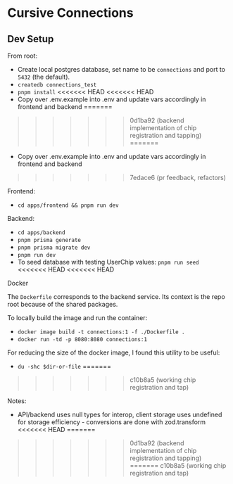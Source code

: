 # Cursive Connections

## Dev Setup

From root:

- Create local postgres database, set name to be `connections` and port to `5432` (the default).
- `createdb connections_test`
- `pnpm install`
<<<<<<< HEAD
<<<<<<< HEAD
- Copy over .env.example into .env and update vars accordingly in frontend and backend
=======
>>>>>>> 0d1ba92 (backend implementation of chip registration and tapping)
=======
- Copy over .env.example into .env and update vars accordingly in frontend and backend
>>>>>>> 7edace6 (pr feedback, refactors)

Frontend:

- `cd apps/frontend && pnpm run dev`

Backend:

- `cd apps/backend`
- `pnpm prisma generate`
- `pnpm prisma migrate dev`
- `pnpm run dev`
- To seed database with testing UserChip values: `pnpm run seed`
<<<<<<< HEAD
<<<<<<< HEAD

Docker

The `Dockerfile` corresponds to the backend service. Its context is the repo root because of the shared packages. 

To locally build the image and run the container: 
- `docker image build -t connections:1 -f ./Dockerfile .`
- `docker run -td -p 8080:8080 connections:1`

For reducing the size of the docker image, I found this utility to be useful: 
- `du -shc $dir-or-file`
=======
>>>>>>> c10b8a5 (working chip registration and tap)

Notes:

- API/backend uses null types for interop, client storage uses undefined for storage efficiency - conversions are done with zod.transform
<<<<<<< HEAD
=======
>>>>>>> 0d1ba92 (backend implementation of chip registration and tapping)
=======
>>>>>>> c10b8a5 (working chip registration and tap)
